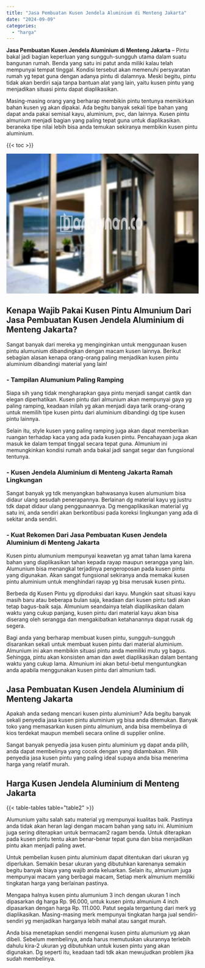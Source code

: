 ```yaml
---
title: "Jasa Pembuatan Kusen Jendela Aluminium di Menteng Jakarta"
date: "2024-09-09"
categories: 
  - "harga"
---
```


**Jasa Pembuatan Kusen Jendela Aluminium di Menteng Jakarta** – Pintu bakal jadi bagian keperluan yang sungguh-sungguh utama dalam suatu bangunan rumah. Benda yang satu ini patut anda miliki kalau telah mempunyai tempat tinggal. Kondisi tersebut akan memenuhi persyaratan rumah yg tepat guna dengan adanya pintu di dalamnya. Meski begitu, pintu tidak akan berdiri saja tanpa bantuan alat yang lain, yaitu kusen pintu yang menjadikan situasi pintu dapat diaplikasikan.

Masing-masing orang yang berharap membikin pintu tentunya memikirkan bahan kusen yg akan dipakai. Ada begitu banyak sekali tipe bahan yang dapat anda pakai semisal kayu, aluminium, pvc, dan lainnya. Kusen pintu almunium menjadi bagian yang paling tepat guna untuk diaplikasikan. beraneka tipe nilai lebih bisa anda temukan sekiranya membikin kusen pintu aluminium.

{{< toc >}}

![Jasa Pembuatan Kusen Jendela Aluminium di Menteng Jakarta](/images/harga-kusen-jendela-alumunium-02.png)

## Kenapa Wajib Pakai Kusen Pintu Almunium Dari Jasa Pembuatan Kusen Jendela Aluminium di Menteng Jakarta?

Sangat banyak dari mereka yg menginginkan untuk menggunaan kusen pintu alumunium dibandingkan dengan macam kusen lainnya. Berikut sebagian alasan kenapa orang-orang paling menjadikan kusen pintu aluminium dibandingi material yang lain!

### \- Tampilan Alumunium Paling Ramping

Siapa sih yang tidak mengharapkan gaya pintu menjadi sangat cantik dan elegan diperhatikan. Kusen pintu dari almunium akan mempunyai gaya yg paling ramping, keadaan inilah yg akan menjadi daya tarik orang-orang untuk memilih tipe kusen pintu dari aluminium dibandingi dg tipe kusen pintu lainnya.

Selain itu, style kusen yang paling ramping juga akan dapat memberikan ruangan terhadap kaca yang ada pada kusen pintu. Pencahayaan juga akan masuk ke dalam tempat tinggal secara tepat guna. Almunium ini memungkinkan kondisi rumah anda bakal jadi sangat segar dan fungsional tentunya.

### \- Kusen Jendela Aluminium di Menteng Jakarta Ramah Lingkungan

Sangat banyak yg tdk menyangkan bahwasanya kusen alumunium bisa didaur ulang sesudah penerapannya. Berlainan dg material kayu yg justru tdk dapat didaur ulang penggunaannya. Dg mengaplikasikan material yg satu ini, anda sendiri akan berkontibusi pada koreksi lingkungan yang ada di sekitar anda sendiri.

### \- Kuat Rekomen Dari Jasa Pembuatan Kusen Jendela Aluminium di Menteng Jakarta

Kusen pintu alumunium mempunyai keawetan yg amat tahan lama karena bahan yang diaplikasikan tahan kepada rayap maupun serangga yang lain. Alumunium bisa menangkal terjadinya pengeroposan pada kusen pintu yang digunakan. Akan sangat fungsional sekiranya anda memakai kusen pintu aluminium untuk menghindari rayap yg bisa merusak kusen pintu.

Berbeda dg Kusen Pintu yg diproduksi dari kayu. Mungkin saat situasi kayu masih baru atau beberapa bulan saja, keadaan dari kusen pintu tadi akan tetap bagus-baik saja. Almunium seandainya telah diaplikasikan dalam waktu yang cukup panjang, kusen pintu dari material kayu akan bisa diserang oleh serangga dan mengakibatkan ketahanannya dapat rusak dg segera.

Bagi anda yang berharap membuat kusen pintu, sungguh-sungguh disarankan sekali untuk membuat kusen pintu dari material aluminium. Almunium ini akan membikin situasi pintu anda memiliki mutu yg bagus. Sehingga, pintu akan konsisten aman dan awet diaplikasikan dalam bentang waktu yang cukup lama. Almunium ini akan betul-betul menguntungkan anda apabila menggunakan kusen pintu dari almunium tadi.

## Jasa Pembuatan Kusen Jendela Aluminium di Menteng Jakarta

Apakah anda sedang mencari kusen pintu aluminium? Ada begitu banyak sekali penyedia jasa kusen pintu aluminium yg bisa anda ditemukan. Banyak toko yang memasarkan kusen pintu almunium, anda bisa membelinya di kios terdekat maupun membeli secara online di supplier online.

Sangat banyak penyedia jasa kusen pintu aluminium yg dapat anda pilih, anda dapat membelinya yang cocok dengan yang didambakan. Pilih penyedia jasa kusen pintu yang paling ideal supaya anda bisa menerima harga yang relatif murah.

## Harga Kusen Jendela Aluminium di Menteng Jakarta

{{< table-tables table="table2" >}}

Alumunium yaitu salah satu material yg mempunyai kualitas baik. Pastinya anda tidak akan heran lagi dengan macam bahan yang satu ini. Aluminium juga sering diterapkan untuk bermacam2 ragam benda. Untuk diterapkan pada kusen pintu tentu akan benar-benar tepat guna dan bisa menjadikan pintu akan menjadi paling awet.

Untuk pembelian kusen pintu aluminium dapat ditentukan dari ukuran yg diperlukan. Semakin besar ukuran yang dibutuhkan karenanya semakin begitu banyak biaya yang wajib anda keluarkan. Selain itu, almunium juga mempunyai macam yang berbagai macam, Setiap merk almunium memiliki tingkatan harga yang berlainan pastinya.

Mengapa halnya kusen pintu alumunium 3 inch dengan ukuran 1 inch dipasarkan dg harga Rp. 96.000, untuk kusen pintu almunium 4 inch dipasarkan dengan harga Rp. 111.000. Patut segala tergantung dari merk yg diaplikasikan. Masing-masing merk mempunyai tingkatan harga jual sendiri-sendiri yg menjadikan harganya lebih mahal atau sangat murah.

Anda bisa menetapkan sendiri mengenai kusen pintu alumunium yg akan dibeli. Sebelum membelinya, anda harus memutuskan ukurannya terlebih dahulu kira-2 ukuran yg dibutuhkan untuk kusen pintu yang akan digunakan. Dg seperti itu, keadaan tadi tdk akan mewujudkan problem jika sudah membelinya.
